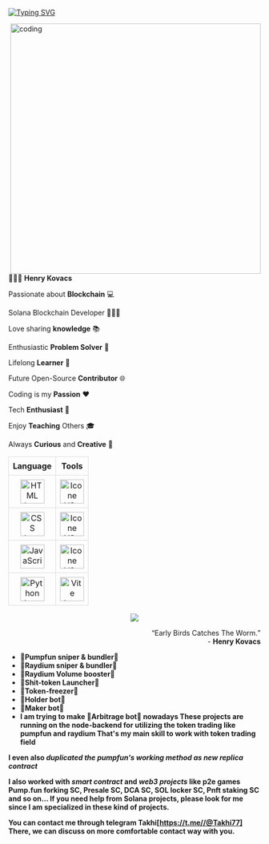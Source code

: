 <!-- SVG TYPING -->
[![Typing SVG](https://readme-typing-svg.herokuapp.com?color=007FFF&size=35&center=true&vCenter=true&width=1000&lines=Hi+there+👋;Welcome+to+my+GitHub+profile!+🤗;My+name+is+Henry+Kovacs+👨🏾;I+am+a+Solana+Blockchain+developer+🧑🏾‍🎓;I+am+passionate+about+programming+💻;I+love+sharing+knowledge+📚;I+am+an+enthusiastic+problem+solver+🧩;I+am+a+lifelong+learner+📖;I+would+like+to+be+an+open-source+contributor+🌐;Coding+is+my+passion+❤️;I+am+a+tech+enthusiast+🚀;I+enjoy+teaching+others+🎓;I+am+always+curious+and+creative+🧠)](https://git.io/typing-svg)

<!-- ILLUSTRATION'S IMAGE -->
<img align="right" alt ="coding" width="500" src="https://technostupid.com/frontend/images/95116-coder.gif">

<!-- DESCRIPTION -->
👨🏾‍💻 **Henry Kovacs**

Passionate about **Blockchain** 💻 

Solana Blockchain Developer 🧑🏾‍🎓

Love sharing **knowledge** 📚 

Enthusiastic **Problem Solver** 🧩 

Lifelong **Learner** 📖 

Future Open-Source **Contributor** 🌐 

Coding is my **Passion** ❤️ 

Tech **Enthusiast** 🚀 

Enjoy **Teaching** Others 🎓 

Always **Curious** and **Creative** 🧠

<!-- LANGUAGE & TOOLS -->
<table style="width: 100%; border-collapse: collapse; text-align: center;">
  <tr>
    <th style="border: 1px solid #ddd; padding: 8px;">Language</th>
    <th style="border: 1px solid #ddd; padding: 8px;">Tools</th>
  </tr>
  <tr>
    <td style="border: 1px solid #ddd; padding: 8px;">
      <a href="https://developer.mozilla.org/en-US/docs/Web/HTML">
        <img height="48px" width="48px" alt="HTML Icon" src="https://skillicons.dev/icons?i=html"/>
      </a>
    </td>
    <td style="border: 1px solid #ddd; padding: 8px;">
      <a href="https://code.visualstudio.com/">
        <img height="48px" width="48px" alt="Icone VS-Code" src="https://skillicons.dev/icons?i=vscode"/>
      </a>
    </td>
  </tr>
  <tr>
    <td style="border: 1px solid #ddd; padding: 8px;">
      <a href="https://developer.mozilla.org/en-US/docs/Web/CSS">
        <img height="48px" width="48px" alt="CSS Icon" src="https://skillicons.dev/icons?i=css"/>
      </a>
    </td>
    <td style="border: 1px solid #ddd; padding: 8px;">
      <a href="https://github.com/">
        <img height="48px" width="48px" alt="Icone VS-Code" src="https://skillicons.dev/icons?i=github"/>
      </a>
    </td>
  </tr>
  <tr>
    <td style="border: 1px solid #ddd; padding: 8px;">
      <a href="https://developer.mozilla.org/en-US/docs/Web/JavaScript">
        <img height="48px" width="48px" alt="JavaScript Icon" src="https://skillicons.dev/icons?i=javascript"/>
      </a>
    </td>
    <td style="border: 1px solid #ddd; padding: 8px;">
      <a href="https://git-scm.com/">
        <img height="48px" width="48px" alt="Icone VS-Code" src="https://skillicons.dev/icons?i=git"/>
      </a>
    </td>
  </tr>
  <tr>
    <td style="border: 1px solid #ddd; padding: 8px;">
      <a href="https://www.python.org/">
        <img height="48px" width="48px" alt="Python Icon" src="https://skillicons.dev/icons?i=python"/>
      </a>
    </td>
    <td style="border: 1px solid #ddd; padding: 8px;">
      <a href="#">
        <img height="48px" width="48px" alt="Vite Icon" src="https://skillicons.dev/icons?i=vite"/>
      </a>
    </td>
  </tr>
</table>

<p align="center">
  <a href="https://skillicons.dev">
    <img src="https://skillicons.dev/icons?i=rust,ts,react,c,c++" />
  </a>
</p>

<!-- QUOTE -->
<p align="right">
    <q>Early Birds Catches The Worm.</q> <br> 
    - <b>Henry Kovacs<b>
</p>


* 🚀Pumpfun sniper & bundler🚀
* 🚀Raydium sniper & bundler🚀
* 🚀Raydium Volume booster🚀
* 🚀Shit-token Launcher🚀
* 🚀Token-freezer🚀
* 🚀Holder bot🚀
* 🚀Maker bot🚀
* I am trying to make 🚀Arbitrage bot🚀 nowadays
These projects are running on the node-backend for utilizing the token trading like pumpfun and raydium
That's my main skill to work with token trading field

I even also ***duplicated the pumpfun's working method as new replica contract***

I also worked with ***smart contract*** and ***web3 projects*** like p2e games
**Pump.fun forking SC**, **Presale SC**, **DCA SC**, **SOL locker SC**, **Pnft staking SC** and so on...
If you need help from Solana projects, please look for me since I am specialized in these kind of projects.

You can contact me through telegram Takhi[https://t.me//@Takhi77]
There, we can discuss on more comfortable contact way with you.

<!-- ## Recently Improved Techs -->
<!--
- CosmWasm (Rust) [⚡⚡⚡⚡⚡] -->
<!-- - [Solana Geyser Support RPC](https://www.youtube.com/watch?v=njC24ts24Pg)
- [Solana Jito Bundle](https://www.jito.wtf)
- [HoneypotJS for Honeypot Detector](https://honeypot.is/) -->
<!-- ## Recently Read Acticles -->
<!-- - [Cosmos Hub To Introduce CosmWasm With Upcoming Gaia v18 Upgrade](https://www.binance.com/ar/square/post/2024-06-20-cosmos-hub-to-introduce-cosmwasm-with-upcoming-gaia-v18-upgrade-9715670215690)
- [Major Vulnerability Discovered in CosmWasm Smart Contract Platform](https://www.binance.com/en/square/post/2024-01-15-major-vulnerability-discovered-in-cosmwasm-smart-contract-platform-2770906674530) -->
<!-- - [Solana liquid staking: The ultimate guide (2024)](https://phantom.app/learn/crypto-101/solana-liquid-staking)
- [What is Jito? How It Simplifies Liquid Staking on Solana](https://www.codezeros.com/what-is-jito-how-it-simplifies-liquid-staking-on-solana)
- [Binance Web3 Wallet Enhances Crypto Accessibility with Solana (SOL) Integration](https://blockchain.news/news/binance-web3-wallet-enhances-crypto-accessibility-with-solana-sol-integration) -->
<!--
**** is a ✨ _special_ ✨ repository because its `README.md` (this file) appears on your GitHub profile.

Here are some ideas to get you started:

- 🔭 I’m currently working on ...
- 🌱 I’m currently learning ...
- 👯 I’m looking to collaborate on ...
- 🤔 I’m looking for help with ...
- 💬 Ask me about ...
- 📫 How to reach me: ...
- 😄 Pronouns: ...
- ⚡ Fun fact: ...
-->
